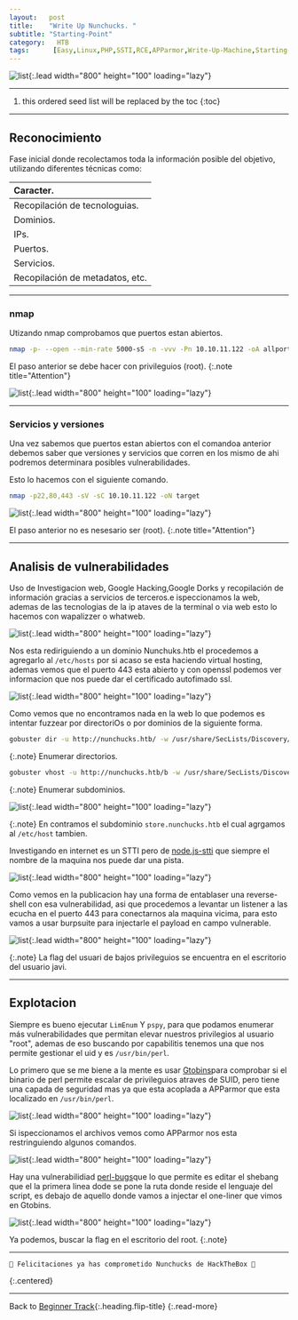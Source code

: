 ```yaml
---
layout:   post
title:    "Write Up Nunchucks. "
subtitle: "Starting-Point"
category:   HTB
tags:      [Easy,Linux,PHP,SSTI,RCE,APParmor,Write-Up-Machine,Starting-Point,eJPT,eWPT] 
---
```

![list](/assets/img/nunchucks/Captura%20de%20pantalla%20(273).png){:.lead width="800" height="100" loading="lazy"}

***
<!--more-->

1. this ordered seed list will be replaced by the toc
{:toc}

***

## Reconocimiento

Fase inicial donde recolectamos toda la información posible del objetivo, utilizando diferentes técnicas como:

| Caracter.                                   |
|:--------------------------------------------|
|Recopilación de tecnologuias.                |
|Dominios.                                    |
|IPs.                                         |
|Puertos.                                     |
|Servicios.                                   |
|Recopilación de metadatos, etc.              |


***
### nmap

Utizando nmap comprobamos que puertos estan abiertos.


```bash
nmap -p- --open --min-rate 5000-sS -n -vvv -Pn 10.10.11.122 -oA allports
```


El paso anterior se debe hacer con privileguios (root).
{:.note title="Attention"}


![list](/assets/img/nunchucks/A-2022-12-11-11-54-53.png){:.lead width="800" height="100" loading="lazy"}


***
### Servicios y versiones

Una vez sabemos que puertos estan abiertos con el comandoa anterior debemos saber que versiones y servicios que corren en los mismo de ahi podremos determinara posibles vulnerabilidades.

Esto lo hacemos con el siguiente comando.


```bash
nmap -p22,80,443 -sV -sC 10.10.11.122 -oN target
```


![list](/assets/img/nunchucks/NUNCHUCKS%20(2).png){:.lead width="800" height="100" loading="lazy"}


El paso anterior no es nesesario ser (root).
{:.note title="Attention"}
***

## Analisis de vulnerabilidades

Uso de Investigacion web, Google Hacking,Google Dorks y recopilación de información gracias a servicios de terceros.e ispeccionamos la web, ademas de las tecnologias de la ip ataves de la terminal o via  web esto lo hacemos con wapalizzer o whatweb.

![list](/assets/img/nunchucks/NUNCHUCKS%20(3).png){:.lead width="800" height="100" loading="lazy"}

Nos esta rediriguiendo a un dominio Nunchuks.htb el procedemos a agregarlo al `/etc/hosts` por si acaso se esta haciendo virtual hosting, ademas vemos que el puerto 443 esta abierto y con openssl podemos ver informacion que nos puede dar el certificado autofimado ssl.

![list](/assets/img/nunchucks/A-2022-12-11-12-43-44.png){:.lead width="800" height="100" loading="lazy"}


Como vemos que no encontramos nada en la web lo que podemos es intentar fuzzear por directoriOs o por dominios de la siguiente forma.

```bash
gobuster dir -u http://nunchucks.htb/ -w /usr/share/SecLists/Discovery/Web-Content/directory-list-2.3-medium.txt -t 200
```

{:.note}
Enumerar directorios.


```bash
gobuster vhost -u http://nunchucks.htb/b -w /usr/share/SecLists/Discovery/DNS/subdomains-top1million-5000.txt -t 200 
```

{:.note}
Enumerar subdominios.


![list](/assets/img/nunchucks/A-2022-12-11-12-55-58.png){:.lead width="800" height="100" loading="lazy"}


{:.note}
En contramos el subdominio `store.nunchucks.htb` el cual agrgamos al `/etc/host` tambien.

Investigando en internet es un STTI pero de [node.js-stti] que siempre el nombre de la maquina nos puede dar una pista.

[node.js-stti]:(https://disse.cting.org/2016/08/02/2016-08-02-sandbox-break-out-nunjucks-template-engine)

![list](/assets/img/nunchucks/A-2022-12-11-13-40-29.png){:.lead width="800" height="100" loading="lazy"}

Como vemos en la publicacion hay una forma de entablaser una reverse-shell con esa vulnerabilidad, asi que procedemos a levantar un listener a las ecucha en el puerto 443 para conectarnos ala maquina vicima, para esto vamos a usar burpsuite para injectarle el payload en campo vulnerable.

![list](/assets/img/nunchucks/A-2022-12-13-21-36-15.png){:.lead width="800" height="100" loading="lazy"}


{:.note}
La flag del usuari de bajos privileguios se encuentra en el escritorio del usuario javi.

***
## Explotacion

Siempre es bueno ejecutar `LimEnum` Y `pspy`, para que podamos enumerar más vulnerabilidades que permitan elevar nuestros privilegios al usuario "root", ademas de eso buscando por capabilitis tenemos una que nos permite gestionar el uid y es `/usr/bin/perl`.

Lo primero que se me biene a la mente es usar [Gtobins]para comprobar si el binario de perl permite escalar de privileguios atraves de SUID, pero tiene una capada de seguridad mas ya que esta acoplada a APParmor que esta localizado en `/usr/bin/perl`.

![list](/assets/img/nunchucks/A-2022-12-13-21-40-22.png){:.lead width="800" height="100" loading="lazy"}


[Gtobins]:(https://gtfobins.github.io/gtfobins/knife/#sudo)

Si ispeccionamos el archivos vemos como APParmor nos esta restringuiendo algunos comandos.

![list](/assets/img/nunchucks/A-2022-12-13-21-52-51.png){:.lead width="800" height="100" loading="lazy"}


Hay una vulnerabilidiad [perl-bugs]que lo que permite es editar el shebang que el la primera linea dode se pone la ruta donde reside el lenguaje del script, es debajo de aquello donde vamos a injectar el one-liner que vimos en Gtobins.

![list](/assets/img/nunchucks/A-2022-12-13-22-05-13.png){:.lead width="800" height="100" loading="lazy"}


[perl-bugs]:(https://bugs.launchpad.net/apparmor/+bug/1911431)

Ya podemos, buscar la flag en el escritorio del root.
{:.note}


***

```shell
🎉 Felicitaciones ya has comprometido Nunchucks de HackTheBox 🎉
```
{:.centered}
***

Back to [Beginner Track](2022-09-12-Beginner-Track.md){:.heading.flip-title}
{:.read-more}